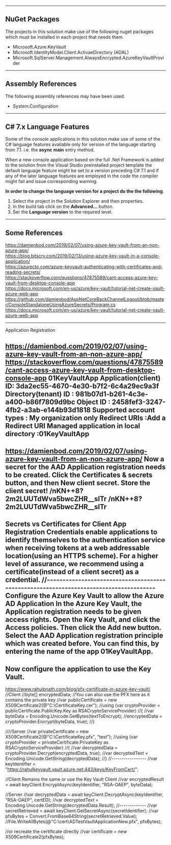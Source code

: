 
---

## NuGet Packages 

The projects in this solution make use of the following nuget packages which must be installed in each project that needs them.

- Microsoft.Azure.KeyVault
- Microsoft.IdentityModel.Client.ActivaeDirectory (ADAL)
- Microsoft.SqlServer.Management.AlwaysEncrypted.AzureKeyVaultProvider

---

## Assembly References

The following assembly references may have been used. 

- System.Configuration

---

## C# 7.x Language Features

Some of the console applications in this solution make use of some of the C# language features available only for version of the language starting from 7.1. i.e. the **async main** entry method. 

When a new console application based on the full .Net Framework is added to the solution from the Visual Studio preinstalled project template the default language feature might be set to a version preceding C# 7.1 and if any of the later language features are employed in the code the compiler might fail and issue corresponding warning. 

**In order to change the language version for a project do the the following**.

1. Select the project in the Solution Explorer and then properties.
2. In the build tab click on the **Advanced...** button.
3. Ser the **Language version** to the required level.

---

## Some References 

https://damienbod.com/2019/02/07/using-azure-key-vault-from-an-non-azure-app/  
https://blog.bitscry.com/2019/02/13/using-azure-key-vault-in-a-console-application/  
https://azurecto.com/azure-keyvault-authenticating-with-certificates-and-reading-secrets/  
https://stackoverflow.com/questions/47875589/cant-access-azure-key-vault-from-desktop-console-app  
https://docs.microsoft.com/en-us/azure/key-vault/tutorial-net-create-vault-azure-web-app  
https://github.com/damienbod/AspNetCoreBackChannelLogout/blob/master/ConsoleStandaloneUsingAzureSecrets/Program.cs
https://docs.microsoft.com/en-us/azure/key-vault/tutorial-net-create-vault-azure-web-app  

----------------------------------------------------------------------------------------


Application Registration

https://damienbod.com/2019/02/07/using-azure-key-vault-from-an-non-azure-app/
https://stackoverflow.com/questions/47875589/cant-access-azure-key-vault-from-desktop-console-app
01KeyVaultApp
Application(client) ID: 3da2ec55-4670-4e30-b7f2-6c4a29ec9a3f
Directory(tenant) ID : 981b07d1-b261-4c3e-a400-b86f7809d9bc
Object ID : 2458fef3-3247-4fb2-a3ab-e144b93d1818
Supported account types : My organization only
Redirect URIs :Add a Redirect URI
Managed application in local directory :01KeyVaultApp
--------------------------------------------------------------------------------------
https://damienbod.com/2019/02/07/using-azure-key-vault-from-an-non-azure-app/
Now a secret for the AAD Application registration needs to be created.
Click the Certificates & secrets button, and then New client secret.
Store the client secret!
/nKN++8?2m2LUUTdWva5bwcZHR__slTr
/nKN++8?2m2LUUTdWva5bwcZHR__slTr
--------------------------------------------------------------------------------------
Secrets vs Certificates for Client App Registration
Credentials enable applications to identify themselves to the authentication service when receiving tokens at a web addressable location(using an HTTPS scheme).
For a higher level of assurance, we recommend using a certificate(instead of a client secret) as a credential.
//--------------------------------------------------------------------------------------
Configure the Azure Key Vault to allow the Azure AD Application
In the Azure Key Vault, the Application registration needs to be given access rights.
Open the Key Vault, and click the Access policies. Then click the Add new button.
Select the AAD Application registration principle which was created before. 
You can find this, by entering the name of the app 01KeyVaultApp. 
--------------------------------------------------------------------------------------
Now configure the application to use the Key Vault.
--------------------------------------------------------------------------------------

https://www.rahulpnath.com/blog/pfx-certificate-in-azure-key-vault/
//Client
//byte[] encryptedData;
//You can also use the PFX here as it contains the private key
//var publicCertificate = new X509Certificate2(@"C:\CertificateKey.cer"); 
//using (var cryptoProvider = publicCertificate.PublicKey.Key as RSACryptoServiceProvider)
//{
//var byteData = Encoding.Unicode.GetBytes(textToEncrypt);
//encryptedData = cryptoProvider.Encrypt(byteData, true);
//}

////Server
//var privateCertificate = new X509Certificate2(@"C:\CertificateKey.pfx", "test");
//using (var cryptoProvider = privateCertificate.PrivateKey as RSACryptoServiceProvider)
//{
//var decryptedData = cryptoProvider.Decrypt(encryptedData, true);
//var decryptedText = Encoding.Unicode.GetString(decryptedData);
//}
//-----------------
//var keyIdentifier = "https://rahulkeyvault.vault.azure.net:443/keys/KeyFromCert/";

//Client Remains the same or use the Key Vault Client
//var encryptedResult = await keyClient.EncryptAsync(keyIdentifier, "RSA-OAEP", byteData);

//Server
//var decryptedData = await keyClient.DecryptAsync(keyIdentifier, "RSA-OAEP", certED);
//var decryptedText = Encoding.Unicode.GetString(decryptedData.Result);
//-------------
//var secretRetrieved = await keyClient.GetSecretAsync(secretIdentifier);
//var pfxBytes = Convert.FromBase64String(secretRetrieved.Value);
//File.WriteAllBytes(@"C:\cert\ADTestVaultApplicationNew.pfx", pfxBytes);

//or recreate the certificate directly
//var certificate = new X509Certificate2(pfxBytes);